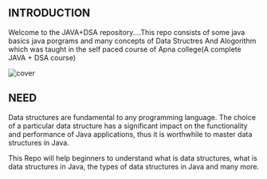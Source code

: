 ## INTRODUCTION

Welcome to the JAVA+DSA repository....This repo consists of some java basics java porgrams and many concepts of Data Structres And Alogorithm which was taught in the self paced course of Apna college(A complete JAVA + DSA course)

![cover](https://user-images.githubusercontent.com/102843159/211679770-ba6259bb-e87b-4932-b59c-f283d2628d7b.jpg)

## NEED
Data structures are fundamental to any programming language. The choice of a particular data structure has a significant impact on the functionality and performance of Java applications, thus it is worthwhile to master data structures in Java.

This Repo will help beginners to understand what is data structures, what is data structures in Java, the types of data structures in Java and many more.
